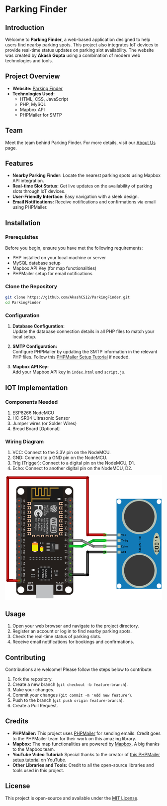 # Parking Finder

## Introduction

Welcome to **Parking Finder**, a web-based application designed to help users find nearby parking spots. This project also integrates IoT devices to provide real-time status updates on parking slot availability. The website was created by **Akash Gupta** using a combination of modern web technologies and tools.

## Project Overview

- **Website:** [Parking Finder](https://parkingfinder.host)
- **Technologies Used:**
  - HTML, CSS, JavaScript
  - PHP, MySQL
  - Mapbox API
  - PHPMailer for SMTP

## Team

Meet the team behind Parking Finder. For more details, visit our [About Us](https://parkingfinder.host/AboutUs/about) page.

## Features

- **Nearby Parking Finder:** Locate the nearest parking spots using Mapbox API integration.
- **Real-time Slot Status:** Get live updates on the availability of parking slots through IoT devices.
- **User-Friendly Interface:** Easy navigation with a sleek design.
- **Email Notifications:** Receive notifications and confirmations via email using PHPMailer.

## Installation

### Prerequisites

Before you begin, ensure you have met the following requirements:

- PHP installed on your local machine or server
- MySQL database setup
- Mapbox API Key (for map functionalities)
- PHPMailer setup for email notifications

### Clone the Repository

```bash
git clone https://github.com/AkashCS12/ParkingFinder.git
cd ParkingFinder
```

### Configuration

1. **Database Configuration:**  
   Update the database connection details in all PHP files to match your local setup.

2. **SMTP Configuration:**  
   Configure PHPMailer by updating the SMTP information in the relevant PHP files. Follow this [PHPMailer Setup Tutorial](https://youtu.be/9Db7JtLht8I?si=wrFdUYoUg4BEULwj) if needed.

3. **Mapbox API Key:**  
   Add your Mapbox API key in `index.html` and `script.js`.

## IOT Implementation

### Components Needed

1. ESP8266 NodeMCU
2. HC-SR04 Ultrasonic Sensor
3. Jumper wires (or Solder Wires)
4. Bread Board [Optional]

### Wiring Diagram

1. VCC: Connect to the 3.3V pin on the NodeMCU.
2. GND: Connect to a GND pin on the NodeMCU.
3. Trig (Trigger): Connect to a digital pin on the NodeMCU, D1.
4. Echo: Connect to another digital pin on the NodeMCU, D2.

<img src="./Resources/circuit.jpg" alt="Circuit Diagram" width="600" height="400"/>


## Usage

1. Open your web browser and navigate to the project directory.
2. Register an account or log in to find nearby parking spots.
3. Check the real-time status of parking slots.
4. Receive email notifications for bookings and confirmations.

## Contributing

Contributions are welcome! Please follow the steps below to contribute:

1. Fork the repository.
2. Create a new branch (`git checkout -b feature-branch`).
3. Make your changes.
4. Commit your changes (`git commit -m 'Add new feature'`).
5. Push to the branch (`git push origin feature-branch`).
6. Create a Pull Request.

## Credits

- **PHPMailer:** This project uses [PHPMailer](https://github.com/PHPMailer/PHPMailer) for sending emails. Credit goes to the PHPMailer team for their work on this amazing library.
- **Mapbox:** The map functionalities are powered by [Mapbox](https://www.mapbox.com/). A big thanks to the Mapbox team.
- **YouTube Video Tutorial:** Special thanks to the creator of [this PHPMailer setup tutorial](https://youtu.be/9Db7JtLht8I?si=wrFdUYoUg4BEULwj) on YouTube.
- **Other Libraries and Tools:** Credit to all the open-source libraries and tools used in this project.

## License

This project is open-source and available under the [MIT License](LICENSE).
